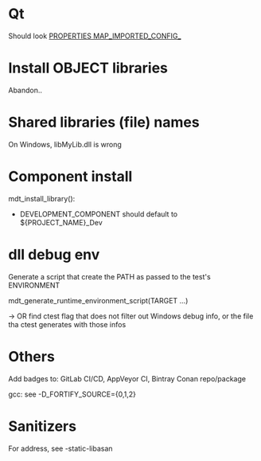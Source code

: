 
# Qt

Should look [PROPERTIES MAP_IMPORTED_CONFIG_](https://doc.qt.io/qt-5/cmake-get-started.html)

# Install OBJECT libraries

Abandon..

# Shared libraries (file) names

On Windows, libMyLib.dll is wrong

# Component install

mdt_install_library():
 - DEVELOPMENT_COMPONENT should default to ${PROJECT_NAME}_Dev

# dll debug env

Generate a script that create the PATH as passed to the test's ENVIRONMENT

mdt_generate_runtime_environment_script(TARGET ...)

-> OR find ctest flag that does not filter out Windows debug info,
   or the file tha ctest generates with those infos


# Others

Add badges to: GitLab CI/CD, AppVeyor CI, Bintray Conan repo/package

gcc: see -D_FORTIFY_SOURCE={0,1,2}

# Sanitizers

For address, see -static-libasan
